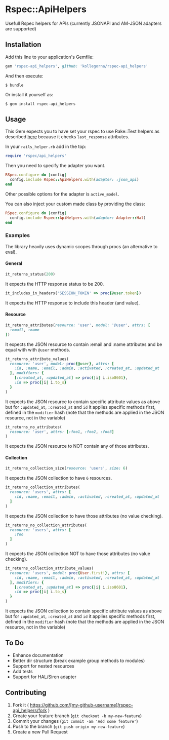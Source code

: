 # Rspec::ApiHelpers

Usefull Rspec helpers for APIs (currently JSONAPI and AM-JSON adapters are supported)

## Installation

Add this line to your application's Gemfile:

```ruby
gem 'rspec-api_helpers', github: 'kollegorna/rspec-api_helpers'
```

And then execute:

    $ bundle

Or install it yourself as:

    $ gem install rspec-api_helpers

## Usage
This Gem expects you to have set your rspec to use Rake::Test helpers as described
[here](https://gist.github.com/alex-zige/5795358) because it checks `last_response`
attributes.

In your `rails_helper.rb` add in the top:

```ruby
require 'rspec/api_helpers'
```

Then you need to specify the adapter you want.

```ruby
RSpec.configure do |config|
  config.include Rspec::ApiHelpers.with(adapter: :json_api)
end
```
Other possible options for the adapter is `active_model`.

You can also inject your custom made class by providing the class:
```ruby
RSpec.configure do |config|
  config.include Rspec::ApiHelpers.with(adapter: Adapter::Hal)
end
```

### Examples
The library heavily uses dynamic scopes through procs (an alternative to eval).


#### General

```ruby
it_returns_status(200)
```
It expects the HTTP response status to be 200.

```ruby
it_includes_in_headers('SESSION_TOKEN' => proc{@user.token})
```
It expects the HTTP response to include this header (and value).

#### Resource

```ruby
it_returns_attributes(resource: 'user', model: '@user', attrs: [
  :email, :name
])
```

It expects the JSON resource to contain :email and :name attributes and
be equal with with `@user` methods.


```ruby
it_returns_attribute_values(
  resource: 'user', model: proc{@user}, attrs: [
    :id, :name, :email, :admin, :activated, :created_at, :updated_at
  ], modifiers: {
    [:created_at, :updated_at] => proc{|i| i.iso8601},
    :id => proc{|i| i.to_s}
  }
)
```
It expects the JSON resource to contain specific attribute values as above but for
`:updated_at`, `:created_at` and `id` it applies specific methods first, defined in the
`modifier` hash (note that the methods are applied in the JSON resource, not in the variable)

```ruby
it_returns_no_attributes(
  resource: 'user', attrs: [:foo1, :foo2, :foo3]
)
```
It expects the JSON resource to NOT contain any of those attributes.

#### Collection
```ruby
it_returns_collection_size(resource: 'users', size: 6)
```

It expects the JSON collection to have `6` resources.

```ruby
it_returns_collection_attributes(
  resource: 'users', attrs: [
    :id, :name, :email, :admin, :activated, :created_at, :updated_at
  ]
)
```

It expects the JSON collection to have those attributes (no value checking).


```ruby
it_returns_no_collection_attributes(
  resource: 'users', attrs: [
    :foo
  ]
)
```

It expects the JSON collection NOT to have those attributes (no value checking).


```ruby
it_returns_collection_attribute_values(
  resource: 'users', model: proc{User.first!}, attrs: [
    :id, :name, :email, :admin, :activated, :created_at, :updated_at
  ], modifiers: {
    [:created_at, :updated_at] => proc{|i| i.iso8601},
    :id => proc{|i| i.to_s}
  }
)
```

It expects the JSON collection to contain specific attribute values as above but for
`:updated_at`, `:created_at` and `id` it applies specific methods first, defined in the
`modifier` hash (note that the methods are applied in the JSON resource, not in the variable)


## To Do
* Enhance documentation
* Better dir structure (break example group methods to modules)
* Support for nested resources
* Add tests
* Support for HAL/Siren adapter

## Contributing

1. Fork it ( https://github.com/[my-github-username]/rspec-api_helpers/fork )
2. Create your feature branch (`git checkout -b my-new-feature`)
3. Commit your changes (`git commit -am 'Add some feature'`)
4. Push to the branch (`git push origin my-new-feature`)
5. Create a new Pull Request
